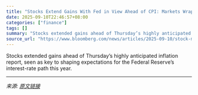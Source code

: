 ```yaml
---
title: "Stocks Extend Gains With Fed in View Ahead of CPI: Markets Wrap"
date: 2025-09-10T22:46:57+08:00
categories: ["finance"]
tags: []
summary: "Stocks extended gains ahead of Thursday’s highly anticipated inflation report, seen as key to shaping expectations for the Federal Reserve’s interest-rate path this year."
source_url: "https://www.bloomberg.com/news/articles/2025-09-10/stock-market-today-dow-s-p-live-updates"
---
```


Stocks extended gains ahead of Thursday’s highly anticipated inflation report, seen as key to shaping expectations for the Federal Reserve’s interest-rate path this year.

---

*来源: [原文链接](https://www.bloomberg.com/news/articles/2025-09-10/stock-market-today-dow-s-p-live-updates)*
